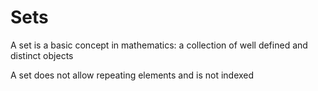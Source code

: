 # Sets

A set is a basic concept in mathematics: a collection of well defined and distinct objects

A set does not allow repeating elements and is not indexed